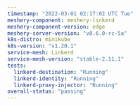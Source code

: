 ```yaml
---
timestamp: "2022-03-01 02:17:02 UTC Tue"
meshery-component: meshery-linkerd
meshery-component-version: edge
meshery-server-version: "v0.6.0-rc-5a"
k8s-distro: minikube
k8s-version: "v1.20.1"
service-mesh: Linkerd
service-mesh-version: "stable-2.11.1"
tests:
  linkerd-destination: "Running"
  linkerd-identity: "Running"
  linkerd-proxy-injector: "Running"
overall-status: "passing"
---
```


